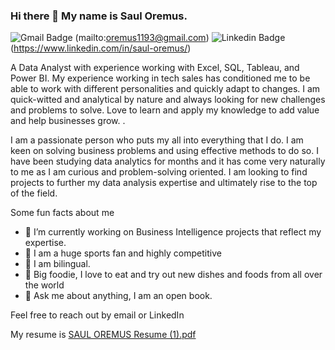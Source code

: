 ### Hi there 👋 My name is Saul Oremus. 
![Gmail Badge](https://img.shields.io/badge/-oremus1193@gmail.com-c14838?style=flat&logo=gmail&logoColor=white=mailto:oremus1193@gmail.com)
(mailto:oremus1193@gmail.com)
![Linkedin Badge](https://img.shields.io/badge/LinkedIn-0077B5?style=flat&logo=linkedin&logoColor=white=https://www.linkedin.com/in/saul-oremus/)
(https://www.linkedin.com/in/saul-oremus/)

A Data Analyst with experience working with Excel, SQL, Tableau, and Power BI. My experience working in tech sales has conditioned me to be able to work with different personalities and quickly adapt to changes.  I am quick-witted and analytical by nature and always looking for new challenges and problems to solve. Love to learn and apply my knowledge to add value and help businesses grow. .

I am a passionate person who puts my all into everything that I do. I am keen on solving business problems and using effective methods to do so.  I have been studying data analytics for months and it has come very naturally to me as I am curious and problem-solving oriented. I am looking to find projects to further my data analysis expertise and ultimately rise to the top of the field. 



Some fun facts about me

- 🔭 I’m currently working on Business Intelligence projects that reflect my expertise. 
- 🏀 I am a huge sports fan and highly competitive 
- 👯 I am bilingual. 
- 🥑 Big foodie, I love to eat and try out new dishes and foods from all over the world
- 💬 Ask me about anything, I am an open book. 

Feel free to reach out by email or LinkedIn 

My resume is [SAUL OREMUS Resume (1).pdf](https://github.com/Oremus33/Oremus33/files/14233347/SAUL.OREMUS.Resume.1.pdf)

